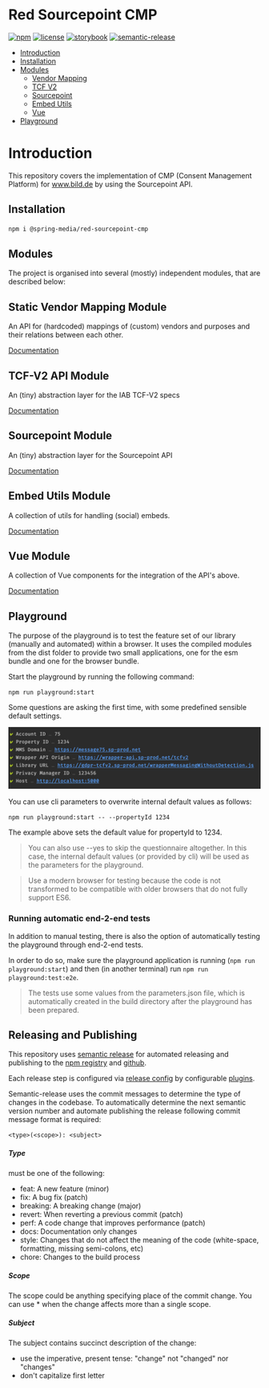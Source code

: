 # Red Sourcepoint CMP

[![npm](https://img.shields.io/npm/v/@spring-media/red-sourcepoint-cmp)](https://www.npmjs.com/package/@spring-media/red-sourcepoint-cmp)
[![license](https://img.shields.io/npm/l/@spring-media/red-sourcepoint-cmp)](https://github.com/spring-media/red-sourcepoint-cmp/blob/master/LICENSE)
[![storybook](https://img.shields.io/badge/Storybook-Live-informational?logo=storybook&style=flat)](https://spring-media.github.io/red-sourcepoint-cmp)
[![semantic-release](https://img.shields.io/badge/%20%20%F0%9F%93%A6%F0%9F%9A%80-semantic--release-e10079.svg)](https://github.com/semantic-release/semantic-release)

* [Introduction](#introduction)
* [Installation](#installation)
* [Modules](#modules)
  * [Vendor Mapping](#static-vendor-mapping-module)
  * [TCF V2](#tcf-v2-api-module)
  * [Sourcepoint](#sourcepoint-module)
  * [Embed Utils](#embed-utils-module)
  * [Vue](#vue-module)
* [Playground](#playground)

# Introduction

This repository covers the implementation of CMP (Consent Management Platform) for www.bild.de by using the Sourcepoint API.

## Installation

```sh
npm i @spring-media/red-sourcepoint-cmp
```

## Modules

The project is organised into several (mostly) independent modules, that are described below:

## Static Vendor Mapping Module

An API for (hardcoded) mappings of (custom) vendors and purposes and their relations between each other.

[Documentation](src/vendor-mapping#static-vendor-mapping-module)

## TCF-V2 API Module

An (tiny) abstraction layer for the IAB TCF-V2 specs

[Documentation](src/tcf-v2#tcf-v2-api-module)

## Sourcepoint Module

An (tiny) abstraction layer for the Sourcepoint API

[Documentation](src/sourcepoint#sourcepoint-module)

## Embed Utils Module

A collection of utils for handling (social) embeds.

[Documentation](src/embed-utils#embed-utils-module)

## Vue Module

A collection of Vue components for the integration of the API's above.

[Documentation](src/vue#vue-integration-module)

## Playground

The purpose of the playground is to test the feature set of our library (manually and automated) within a browser.
It uses the compiled modules from the dist folder to provide two small applications, one for the esm bundle and one for the browser bundle.

Start the playground by running the following command:
```shell
npm run playground:start
```

Some questions are asking the first time, with some predefined sensible default settings.

<p>
  <img src="./docs/playground-prepare-dialogue.png" alt="Playground Prepare Dialogue" width="678" />
</p>

You can use cli parameters to overwrite internal default values as follows:
```shell
npm run playground:start -- --propertyId 1234
```
The example above sets the default value for propertyId to 1234.

> You can also use --yes to skip the questionnaire altogether. In this case, the internal default values (or provided by cli) will be used as the parameters for the playground.

> Use a modern browser for testing because the code is not transformed to be compatible with older browsers that do not fully support ES6.

### Running automatic end-2-end tests

In addition to manual testing, there is also the option of automatically testing the playground through end-2-end tests.

In order to do so, make sure the playground application is running (`npm run playground:start`) and then (in another terminal) run `npm run playground:test:e2e`.

> The tests use some values from the parameters.json file, which is automatically created in the build directory after the playground has been prepared.

## Releasing and Publishing

This repository uses [semantic release](https://semantic-release.gitbook.io/semantic-release/) 
for automated releasing and publishing to the [npm registry]((https://www.npmjs.com/package/@spring-media/red-sourcepoint-cmp)) and 
[github](https://github.com/spring-media/red-sourcepoint-cmp/releases).

Each release step is configured via [release config](release.config.js) 
by configurable [plugins](https://github.com/semantic-release/semantic-release/blob/master/docs/usage/plugins.md).

Semantic-release uses the commit messages to determine the type of changes in the codebase. 
To automatically determine the next semantic version number and automate publishing the release 
following commit message format is required:

```
<type>(<scope>): <subject>
```

##### Type

must be one of the following:
- feat: A new feature (minor)
- fix: A bug fix (patch)
- breaking: A breaking change (major)
- revert: When reverting a previous commit (patch)
- perf: A code change that improves performance (patch)
- docs: Documentation only changes
- style: Changes that do not affect the meaning of the code (white-space, formatting, missing semi-colons, etc)
- chore: Changes to the build process

##### Scope

The scope could be anything specifying place of the commit change. 
You can use * when the change affects more than a single scope.

##### Subject

The subject contains succinct description of the change:
- use the imperative, present tense: "change" not "changed" nor "changes"
- don't capitalize first letter
